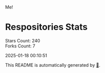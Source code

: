 Me!

# Respositories Stats
Stars Count: 240  
Forks Count: 7

2025-01-18 00:10:51  

This README is automatically generated by [🐰](https://github.com/rnitta/rnitta).
